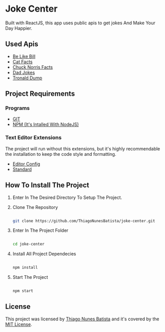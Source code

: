 # Joke Center

Built with ReactJS, this app uses public apis to get jokes And Make Your Day Happier.

## Used Apis

- [Be Like Bill](https://github.com/gautamkrishnar/Be-Like-Bill)
- [Cat Facts](https://catfact.ninja/)
- [Chuck Norris Facts](https://api.chucknorris.io)
- [Dad Jokes](https://icanhazdadjoke.com/api)
- [Tronald Dump](https://tronalddump.io/)

## Project Requirements

### Programs

- [GIT](https://git-scm.com/)
- [NPM (It's Intalled With NodeJS)](https://nodejs.org/)

### Text Editor Extensions

The project will run without this extensions, but it's highly recommendable the installation to keep the code style and formatting.

- [Editor Config](https://marketplace.visualstudio.com/items?itemName=EditorConfig.EditorConfig)
- [Standard](https://marketplace.visualstudio.com/items?itemName=chenxsan.vscode-standardjs)

## How To Install The Project

1. Enter In The Desired Directory To Setup The Project.

2. Clone The Repository

    ```bash

    git clone https://github.com/ThiagoNunesBatista/joke-center.git
    ```

3. Enter In The Project Folder

    ```bash

    cd joke-center
    ```

4. Install All Project Dependecies

    ```bash

    npm install
    ```

5. Start The Project

    ```bash

    npm start
    ```

## License

This project was licensed by [Thiago Nunes Batista](https://github.com/ThiagoNunesBatista) and it's covered by the [MIT License](https://github.com/ThiagoNunesBatista/joke-center/blob/master/LICENSE).
